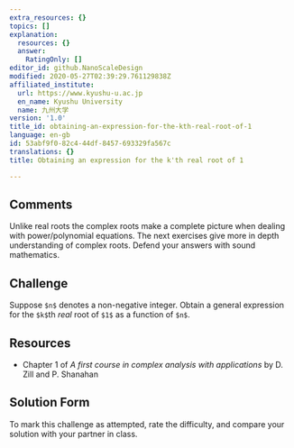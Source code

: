 ```yaml
---
extra_resources: {}
topics: []
explanation:
  resources: {}
  answer:
    RatingOnly: []
editor_id: github.NanoScaleDesign
modified: 2020-05-27T02:39:29.761129838Z
affiliated_institute:
  url: https://www.kyushu-u.ac.jp
  en_name: Kyushu University
  name: 九州大学
version: '1.0'
title_id: obtaining-an-expression-for-the-kth-real-root-of-1
language: en-gb
id: 53abf9f0-82c4-44df-8457-693329fa567c
translations: {}
title: Obtaining an expression for the k'th real root of 1

---
```


## Comments

Unlike real roots the complex roots make a complete picture when dealing with power/polynomial equations. The next exercises give more in depth understanding of complex roots. Defend your answers with sound mathematics.

## Challenge

Suppose `$n$` denotes a non-negative integer. Obtain a general expression for the `$k$`th *real* root of `$1$` as a function of `$n$`. <!-- Note that your expression should only  yield the completely real roots and not complex roots. -->


## Resources
- Chapter 1 of *A first course in complex analysis with applications* by D. Zill and P. Shanahan


## Solution Form
To mark this challenge as attempted, rate the difficulty, and compare your solution with your partner in class.
